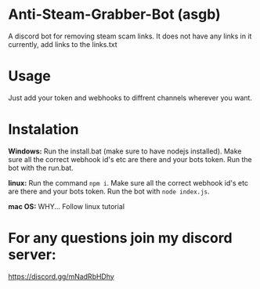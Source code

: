 # Anti-Steam-Grabber-Bot (asgb)
A discord bot for removing steam scam links.
It does not have any links in it currently, add links to the links.txt

# Usage
Just add your token and webhooks to diffrent channels wherever you want.

# Instalation

**Windows:**
Run the install.bat (make sure to have nodejs installed).
Make sure all the correct webhook id's etc are there and your bots token.
Run the bot with the run.bat.

**linux:**
Run the command `npm i`.
Make sure all the correct webhook id's etc are there and your bots token.
Run the bot with `node index.js`.

**mac OS:**
WHY...
Follow linux tutorial

# For any questions join my discord server:
https://discord.gg/mNadRbHDhy
